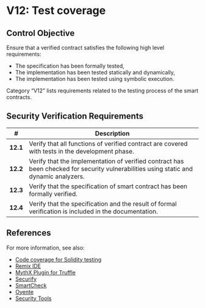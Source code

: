 # V12: Test coverage

## Control Objective

Ensure that a verified contract satisfies the following high level requirements:
* The specification has been formally tested,
* The implementation has been tested statically and dynamically,
* The implementation has been tested using symbolic execution.

Category “V12” lists requirements related to the testing process of the smart contracts.

## Security Verification Requirements

| # | Description |
| --- | --- |
| **12.1** | Verify that all functions of verified contract are covered with tests in the development phase. |
| **12.2** | Verify that the implementation of verified contract has been checked for security vulnerabilities using static and dynamic analyzers. |
| **12.3** | Verify that the specification of smart contract has been formally verified.  | 
| **12.4** | Verify that the specification and the result of formal verification is included in the documentation.  | 

## References

For more information, see also:

* [Code coverage for Solidity testing](https://github.com/sc-forks/solidity-coverage)
* [Remix IDE](https://remix.ethereum.org/)
* [MythX Plugin for Truffle](https://github.com/ConsenSys/truffle-security)
* [Securify](https://securify.chainsecurity.com/)
* [SmartCheck](https://tool.smartdec.net/)
* [Oyente](https://github.com/melonproject/oyente)
* [Security Tools](https://consensys.github.io/smart-contract-best-practices/security_tools/)
